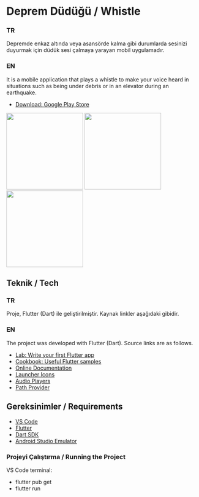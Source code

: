 # Deprem Düdüğü / Whistle

### TR
Depremde enkaz altında veya asansörde kalma gibi durumlarda sesinizi duyurmak için düdük sesi çalmaya yarayan mobil uygulamadır.

### EN
It is a mobile application that plays a whistle to make your voice heard in situations such as being under debris or in an elevator during an earthquake.

- [Download: Google Play Store](https://play.google.com/store/apps/details?id=com.osmankoc.DepremDudugu)

<div class="row">
  <img src="https://play-lh.googleusercontent.com/Oy5Z6hb7Q-IUd83TGTGD8RZlGGacijXCq_k05hlHoBa-a3iNBAa9IsL02xaif_eECYtP=w1536-h722-rw" width="200" />
  <img src="https://play-lh.googleusercontent.com/qaqVvrp1RjcJQtQPoSXQRaFtnvA-uLam1cFvi7yBxnuegt_pX5VnWq2xezVozEq9RxGT=w1536-h722-rw" width="200" />
  <img src="https://play-lh.googleusercontent.com/C5NwNaI2A0dbEmzEkj2SBlx4skTRhK0PF7NnBQN5V7e8GRnTiRQIAbx5UlIIZrCxfw4=w1536-h722-rw" width="200" />
</div>

## Teknik / Tech

### TR
Proje, Flutter (Dart) ile geliştirilmiştir.
Kaynak linkler aşağıdaki gibidir.

### EN
The project was developed with Flutter (Dart).
Source links are as follows.

- [Lab: Write your first Flutter app](https://flutter.dev/docs/get-started/codelab)
- [Cookbook: Useful Flutter samples](https://flutter.dev/docs/cookbook)
- [Online Documentation](https://flutter.dev/docs)
- [Launcher Icons](https://pub.dev/packages/flutter_launcher_icons)
- [Audio Players](https://pub.dev/packages/audioplayers)
- [Path Provider](https://pub.dev/packages/path_provider)

## Gereksinimler / Requirements
- [VS Code](https://code.visualstudio.com)
- [Flutter](https://flutter.dev/docs/get-started/install)
- [Dart SDK](https://dart.dev/get-dart)
- [Android Studio Emulator](https://developer.android.com/studio#downloads)

### Projeyi Çalıştırma / Running the Project

VS Code terminal:
- flutter pub get
- flutter run
